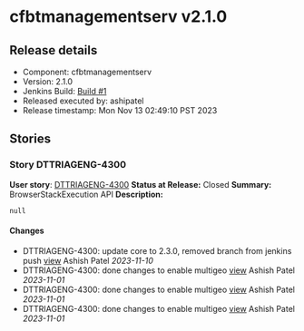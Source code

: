 # cfbtmanagementserv v2.1.0

## Release details

* Component: cfbtmanagementserv
* Version: 2.1.0
* Jenkins Build: [Build #1](https://ciaas.dev51.cbf.dev.paypalinc.com/paypal-pipelines-ci/job/SiteReliability-R/job/cfbtmanagementserv/job/cfbtmanagementserv-release/1/)
* Released executed by: ashipatel
* Release timestamp: Mon Nov 13 02:49:10 PST 2023

## Stories


### Story DTTRIAGENG-4300

**User story**: [DTTRIAGENG-4300](https://paypal.atlassian.net/browse/DTTRIAGENG-4300)
**Status at Release:** Closed
**Summary:** BrowserStackExecution API
**Description:**
```
null
```

#### Changes

- DTTRIAGENG-4300: update core to 2.3.0, removed branch from jenkins push [view](https://github.paypal.com/SiteReliability-R/cfbtmanagementserv/commit/13c064962fa229b1b7b75b6217f52361b7f90228) Ashish Patel *2023-11-10*
- DTTRIAGENG-4300: done changes to enable multigeo [view](https://github.paypal.com/SiteReliability-R/cfbtmanagementserv/commit/a182ac39bc6520fadf69e1789f6606d0c628a7df) Ashish Patel *2023-11-01*
- DTTRIAGENG-4300: done changes to enable multigeo [view](https://github.paypal.com/SiteReliability-R/cfbtmanagementserv/commit/7eecabeb2673281a6137fa9635af9a4ae81ac37f) Ashish Patel *2023-11-01*
- DTTRIAGENG-4300: done changes to enable multigeo [view](https://github.paypal.com/SiteReliability-R/cfbtmanagementserv/commit/8a92118e08630c6a9999fe9be06eb9685c31caae) Ashish Patel *2023-11-01*

